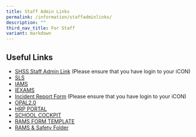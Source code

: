 ```yaml
---
title: Staff Admin Links
permalink: /information/staffadminlinks/
description: ""
third_nav_title: For Staff
variant: markdown
---
```

Useful Links
------------

* [SHSS Staff Admin Link](https://sites.google.com/moe.edu.sg/shssstafflink/home) (Please ensure that you have login to your iCON) 
* [SLS](https://vle.learning.moe.edu.sg/login)
* [IAMS](https://idp.mims.moe.gov.sg/nidp/saml2/sso)
* [IEXAMS](https://iexams.moe.gov.sg/xe/login.do)
* [Incident Report Form](https://form.gov.sg/638fdee8eb0b700012562400) (Please ensure that you have login to your iCON)
* [OPAL2.0](https://idm.opal2.moe.edu.sg/account/login?returnUrl=%2F)
* [HRP PORTAL](https://www.hrp.gov.sg/hrp/#/)
* [SCHOOL COCKPIT](https://access.moe.edu.sg/login/login.jsp)
* [RAMS FORM TEMPLATE](https://docs.google.com/spreadsheets/d/10W31oZFZ97zuk9xEVP6u_3PihihalFhz0L-Xf9n4LdU/edit?gid=161810983#gid=161810983)
* [RAMS & Safety Folder](https://drive.google.com/drive/folders/118goBpq2RP0wv2sGrXXdT9EJjxGbZlTs?usp=drive_link)